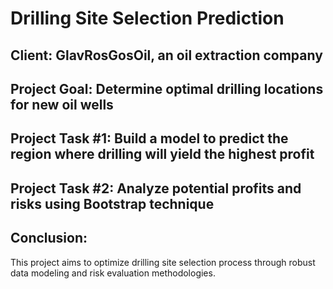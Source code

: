 # Drilling Site Selection Prediction

## **Client:** GlavRosGosOil, an oil extraction company

## **Project Goal:** Determine optimal drilling locations for new oil wells

## **Project Task #1:** Build a model to predict the region where drilling will yield the highest profit

## **Project Task #2:** Analyze potential profits and risks using Bootstrap technique

## **Conclusion:**
This project aims to optimize drilling site selection process through robust data modeling and risk evaluation methodologies.
